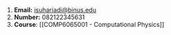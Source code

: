 1.  **Email:** isuhariadi@binus.edu
2. **Number:** 082122345631
3. **Course**: [[COMP6065001 - Computational Physics]]